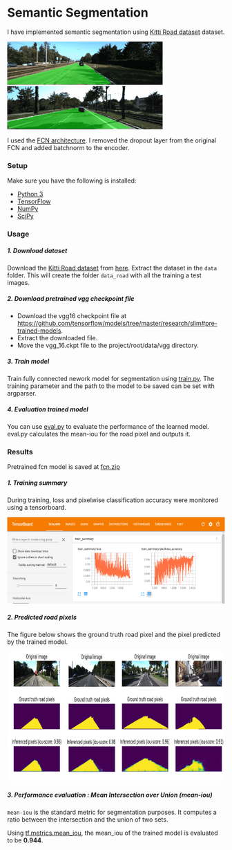 # Semantic Segmentation

I have implemented semantic segmentation using [Kitti Road dataset](http://www.cvlibs.net/datasets/kitti/eval_road.php) dataset.

<img src="examples/um.gif" height="100"> <img src="examples/umm.gif" height="100">

I used the [FCN architecture](https://arxiv.org/pdf/1605.06211.pdf). I removed the dropout layer from the original FCN and added batchnorm to the encoder.


### Setup

Make sure you have the following is installed:
 - [Python 3](https://www.python.org/)
 - [TensorFlow](https://www.tensorflow.org/)
 - [NumPy](http://www.numpy.org/)
 - [SciPy](https://www.scipy.org/)

### Usage

##### 1. Download dataset

Download the [Kitti Road dataset](http://www.cvlibs.net/datasets/kitti/eval_road.php) from [here](http://www.cvlibs.net/download.php?file=data_road.zip).  Extract the dataset in the `data` folder.  This will create the folder `data_road` with all the training a test images.

##### 2. Download pretrained vgg checkpoint file

* Download the vgg16 checkpoint file at https://github.com/tensorflow/models/tree/master/research/slim#pre-trained-models.
* Extract the downloaded file.
* Move the vgg_16.ckpt file to the project/root/data/vgg directory.

##### 3. Train model

Train fully connected nework model for segmentation using [train.py](https://github.com/penny4860/semantic-segmentation/blob/master/train.py). The training parameter and the path to the model to be saved can be set with argparser.

##### 4. Evaluation trained model

You can use [eval.py](https://github.com/penny4860/semantic-segmentation/blob/master/eval.py) to evaluate the performance of the learned model. eval.py calculates the mean-iou for the road pixel and outputs it.

### Results

Pretrained fcn model is saved at [fcn.zip](https://drive.google.com/drive/folders/137yefZhrpiJHxq_wPGOmKvv2gjUMvoTM)

##### 1. Training summary

During training, loss and pixelwise classification accuracy were monitored using a tensorboard.

<img src="examples/tensorboard.png" height="200">

##### 2. Predicted road pixels

The figure below shows the ground truth road pixel and the pixel predicted by the trained model.

<img src="examples/fcn_result.png" height="300">

##### 3. Performance evaluation : Mean Intersection over Union (mean-iou)

``mean-iou`` is the standard metric for segmentation purposes. It computes a ratio between the intersection and the union of two sets.

Using [tf.metrics.mean_iou](https://www.tensorflow.org/api_docs/python/tf/metrics/mean_iou), the mean_iou of the trained model is evaluated to be **0.944**.










